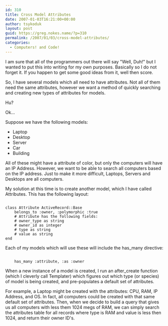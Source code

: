 ```yaml
---
id: 310
title: Cross Model Attributes
date: 2007-01-03T16:21:00+00:00
author: tsykoduk
layout: post
guid: https://greg.nokes.name/?p=310
permalink: /2007/01/03/cross-model-attributes/
categories:
  - Computers! and Code!
---
```

<p>I am sure that all of the programmers out there will say "Well, Duh!" but I wanted to put this into writing for my own purposes. Basically so I do not forget it. If you happen to get some good ideas from it, well then score.</p>

<!--more-->

<p>So, I have several models which all need to have attributes. Not all of them need the same attributes, however we want a method of quickly searching and creating new types of attributes for models.</p>


<p>Hu?</p>


<p>Ok...</p>


<p>Suppose we have the following models:</p>


<ul>
 <li>Laptop </li>
 <li>Desktop </li>
 <li>Server </li>
 <li>Car </li>
 <li>Building </li>
</ul>

<p>All of these might have a attribute of color, but only the computers will have an IP Address. However, we want to be able to search all computers based on the IP address. Just to make it more difficult, Laptops, Servers and Desktops are all computers.</p>


<p>My solution at this time is to create another model, which I have called Attributes. This has the following layout:</p>


<pre><code>
class Attribute ActiveRecord::Base
	belongs_to :owner, :polymorphic :true
	# Attribute has the following fields:
	# owner_type as string
	# owner_id as integer
	# type as string
	# value as string
end</code></pre>


<p>Each of my models which will use these will include the has_many directive:</p>

<pre><code> 
	has_many :attribute, :as :owner
</code></pre>


<p>When a new instance of a model is created, I run an after_create function (which I cleverly call Templater) which figures out which type (or species) of model is being created, and pre-populates a default set of attributes.</p>


<p>For example, a Laptop might be created with the attributes: <span class="caps">CPU</span>, RAM, IP Address, and OS. In fact, all computers could be created with that same default set of attributes. Then, when we decide to build a query that gives us all computers with less them 1024 megs of <span class="caps">RAM</span>, we can simply search the attributes table for all records where type is <span class="caps">RAM</span> and value is less then 1024, and return their owner ID's.</p>